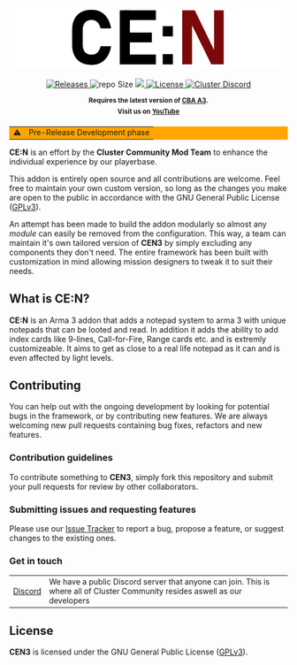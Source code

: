 <p align="center">
    <img src="https://raw.githubusercontent.com/clustermod/CEN3/main/extras/assets/logo/black/cen3_logo_trans.png" width="480">
</p>

<p align="center">
    <a href="https://github.com/clustermod/CEN3/releases">
        <img src="https://img.shields.io/github/v/release/clustermod/CEN3?style=flat-square" alt="Releases">
    </a>
    <a>
    <img src="https://img.shields.io/github/repo-size/clustermod/CEN3?style=flat-square" alt="repo Size">
    </a>
    <a href="https://github.com/clustermod/CEN3/issues" alt="Issue Tracker">
        <img src="https://img.shields.io/github/issues-raw/clustermod/CEN3?style=flat-square">
    </a>
    <a href="https://github.com/clustermod/CEN3/blob/master/LICENSE">
        <img src="https://img.shields.io/github/license/clustermod/CEN3?style=flat-square" alt="License">
    </a>
    <a href="https://discord.gg/6Sq6hDgbGF">
        <img src="https://img.shields.io/badge/Discord-Join-darkviolet.svg?style=flat-square" alt="Cluster Discord"">
    </a>
</p>

<p align="center">
    <sup><strong>Requires the latest version of <a href="https://github.com/CBATeam/CBA_A3/releases">CBA A3</a>.<br/>
    Visit us on <a href="https://www.youtube.com/channel/UCHvqA1frU_R9cqCW_5rmM4w">YouTube</a></strong></sup>
</p>

<p align="center">
    <table style="background-color:#ffa500">
        <tr>
            <td>⚠</td>
            <td style="b">Pre-Release Development phase</td>
        </tr>
    </table>
</p>

**CE:N** is an effort by the **Cluster Community Mod Team** to enhance the individual experience by our playerbase.

This addon is entirely open source and all contributions are welcome. Feel free to maintain your own custom version, so long as the changes you make are open to the public in accordance with the GNU General Public License ([GPLv3](https://github.com/Clustermod/CEN3/blob/master/LICENSE)).

An attempt has been made to build the addon modularly so almost any *module* can easily be removed from the configuration. This way, a team can maintain it's own tailored version of **CEN3** by simply excluding any components they don't need. The entire framework has been built with customization in mind allowing mission designers to tweak it to suit their needs.

## What is CE:N?
**CE:N** is an Arma 3 addon that adds a notepad system to arma 3 with unique notepads that can be looted and read. In addition it adds the ability to add index cards like 9-lines, Call-for-Fire, Range cards etc. and is extremly customizeable. It aims to get as close to a real life notepad as it can and is even affected by light levels.

## Contributing
You can help out with the ongoing development by looking for potential bugs in the framework, or by contributing new features. We are always welcoming new pull requests containing bug fixes, refactors and new features.

### Contribution guidelines
To contribute something to **CEN3**, simply fork this repository and submit your pull requests for review by other collaborators.

### Submitting issues and requesting features
Please use our [Issue Tracker](https://github.com/Tapawingo/CEN3/issues) to report a bug, propose a feature, or suggest changes to the existing ones.

### Get in touch
<table>
    <tr>
        <td><a href="https://discord.com/invite/6Sq6hDgbGF">Discord</a></td>
        <td>We have a public Discord server that anyone can join. This is where all of Cluster Community resides aswell as our developers</td>
    </tr>
</table>

## License
**CEN3** is licensed under the GNU General Public License ([GPLv3](https://github.com/Tapawingo/CEN3/blob/master/LICENSE)).
